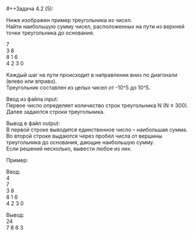 #++Задача 4.2 (5):  


Ниже изображен пример треугольника из чисел.  
Найти наибольшую сумму чисел, расположенных на пути из верхней точки треугольника до основания.  

   7  
  3 8  
 8 1 6  
4 2 3 0  

Каждый шаг на пути происходит в направлении вниз по диагонали (влево или вправо).  
Треугольник составлен из целых чисел от -10^5 до 10^5.  


Ввод из файла input:  
Первое число определяет количество строк треугольника N (N ≤ 300).  
Далее задаются строки треугольника.  


Вывод в файл output:  
В первой строке выводится единственное число – наибольшая сумма.  
Во второй строке выдаются через пробел числа от вершины треугольника до основания, дающие наибольшую сумму.  
Если решений несколько, вывести любое из них.  


Пример:  


Ввод:  
4  
7  
3 8  
8 1 6  
4 2 3 0  

Вывод:  
24  
7 8 6 3  
